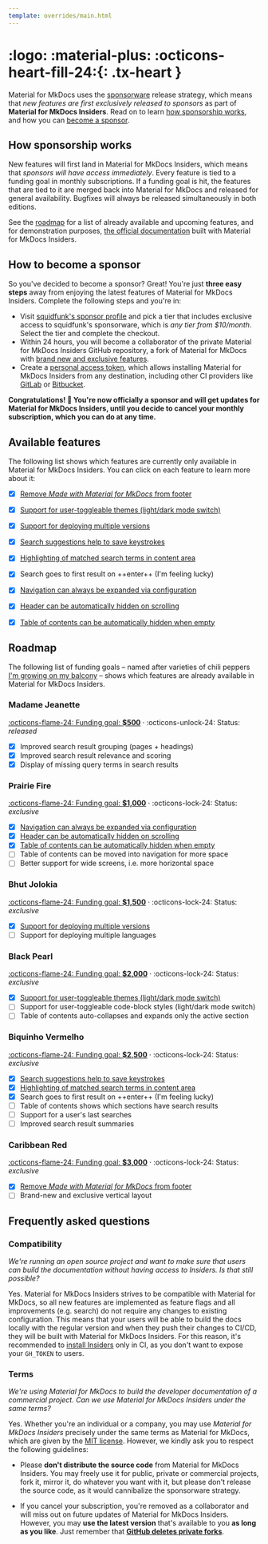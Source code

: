 ```yaml
---
template: overrides/main.html
---
```


# <span hidden>Insiders</span> :logo: :material-plus: :octicons-heart-fill-24:{: .tx-heart }

Material for MkDocs uses the [sponsorware][1] release strategy, which means
that _new features are first exclusively released to sponsors_ as part of
__Material for MkDocs Insiders__. Read on to learn [how sponsorship works][2],
and how you can [become a sponsor][3].

  [1]: https://github.com/sponsorware/docs
  [2]: #how-sponsorship-works
  [3]: #how-to-become-a-sponsor

## How sponsorship works

New features will first land in Material for MkDocs Insiders, which means that
_sponsors will have access immediately_. Every feature is tied to a funding
goal in monthly subscriptions. If a funding goal is hit, the features that are
tied to it are merged back into Material for MkDocs and released for general
availability. Bugfixes will always be released simultaneously in both editions.

See the [roadmap][4] for a list of already available and upcoming features, and
for demonstration purposes, [the official documentation][5] built with Material
for MkDocs Insiders.

  [4]: #roadmap
  [5]: https://squidfunk.github.io/mkdocs-material-insiders/

## How to become a sponsor

So you've decided to become a sponsor? Great! You're just __three easy steps__
away from enjoying the latest features of Material for MkDocs Insiders.
Complete the following steps and you're in:

- Visit [squidfunk's sponsor profile][6] and pick a tier that includes exclusive
  access to squidfunk's sponsorware, which is _any tier from $10/month_. Select
  the tier and complete the checkout.
- Within 24 hours, you will become a collaborator of the private Material for
  MkDocs Insiders GitHub repository, a fork of Material for MkDocs with
  [brand new and exclusive features][7].
- Create a [personal access token][8], which allows installing Material for
  MkDocs Insiders from any destination, including other CI providers like
  [GitLab][9] or [Bitbucket][10].

__Congratulations! :partying_face: You're now officially a sponsor and will
get updates for Material for MkDocs Insiders, until you decide to cancel your
monthly subscription, which you can do at any time.__

  [6]: https://github.com/sponsors/squidfunk
  [7]: #available-features
  [8]: https://docs.github.com/en/github/authenticating-to-github/creating-a-personal-access-token
  [9]: https://gitlab.com
  [10]: https://bitbucket.org

## Available features

The following list shows which features are currently only available in Material
for MkDocs Insiders. You can click on each feature to learn more about it:

- [x] [Remove _Made with Material for MkDocs_ from footer][11]
- [x] [Support for user-toggleable themes (light/dark mode switch)][12]
- [x] [Support for deploying multiple versions][13]
- [x] [Search suggestions help to save keystrokes][14]
- [x] [Highlighting of matched search terms in content area][15]
- [x] Search goes to first result on ++enter++ (I'm feeling lucky)
- [x] [Navigation can always be expanded via configuration][16]
- [x] [Header can be automatically hidden on scrolling][17]
- [x] [Table of contents can be automatically hidden when empty][18]

  [11]: setup/setting-up-the-footer.md#remove-generator
  [12]: setup/changing-the-colors.md#color-palette-toggle
  [13]: setup/setting-up-versioning.md#versioning
  [14]: setup/setting-up-site-search.md#search-suggestions
  [15]: setup/setting-up-site-search.md#search-highlighting
  [16]: setup/setting-up-navigation.md#navigation-expansion
  [17]: setup/setting-up-the-header.md#automatic-hiding
  [18]: setup/setting-up-navigation.md#automatic-hiding

## Roadmap

The following list of funding goals – named after varieties of chili peppers 
[I'm growing on my balcony][19] – shows which features are already available
in Material for MkDocs Insiders.

  [19]: https://www.instagram.com/squidfunk/

### Madame Jeanette

[:octicons-flame-24: Funding goal: __$500__][6] ·
:octicons-unlock-24: Status: _released_

- [x] Improved search result grouping (pages + headings)
- [x] Improved search result relevance and scoring
- [x] Display of missing query terms in search results

### Prairie Fire

[:octicons-flame-24: Funding goal: __$1,000__][6] ·
:octicons-lock-24: Status: _exclusive_

- [x] [Navigation can always be expanded via configuration][16]
- [x] [Header can be automatically hidden on scrolling][17]
- [x] [Table of contents can be automatically hidden when empty][18]
- [ ] Table of contents can be moved into navigation for more space
- [ ] Better support for wide screens, i.e. more horizontal space

### Bhut Jolokia

[:octicons-flame-24: Funding goal: __$1,500__][6] ·
:octicons-lock-24: Status: _exclusive_

- [x] [Support for deploying multiple versions][13]
- [ ] Support for deploying multiple languages

### Black Pearl

[:octicons-flame-24: Funding goal: __$2,000__][6] ·
:octicons-lock-24: Status: _exclusive_

- [x] [Support for user-toggleable themes (light/dark mode switch)][12]
- [ ] Support for user-toggleable code-block styles (light/dark mode switch)
- [ ] Table of contents auto-collapses and expands only the active section

### Biquinho Vermelho

[:octicons-flame-24: Funding goal: __$2,500__][6] ·
:octicons-lock-24: Status: _exclusive_

- [x] [Search suggestions help to save keystrokes][14]
- [x] [Highlighting of matched search terms in content area][15]
- [x] Search goes to first result on ++enter++ (I'm feeling lucky)
- [ ] Table of contents shows which sections have search results
- [ ] Support for a user's last searches
- [ ] Improved search result summaries

### Caribbean Red

[:octicons-flame-24: Funding goal: __$3,000__][6] ·
:octicons-lock-24: Status: _exclusive_

- [x] [Remove _Made with Material for MkDocs_ from footer][11]
- [ ] Brand-new and exclusive vertical layout

## Frequently asked questions

### Compatibility

_We're running an open source project and want to make sure that users can build
the documentation without having access to Insiders. Is that still possible?_

Yes. Material for MkDocs Insiders strives to be compatible with Material for
MkDocs, so all new features are implemented as feature flags and all
improvements (e.g. search) do not require any changes to existing configuration.
This means that your users will be able to build the docs locally with the
regular version and when they push their changes to CI/CD, they will be built
with Material for MkDocs Insiders. For this reason, it's recommended to
[install Insiders][20] only in CI, as you don't want to expose your `GH_TOKEN`
to users.

  [20]: publishing-your-site.md#github-pages

### Terms

_We're using Material for MkDocs to build the developer documentation of a
commercial project. Can we use Material for MkDocs Insiders under the same
terms?_

Yes. Whether you're an individual or a company, you may use _Material for MkDocs
Insiders_ precisely under the same terms as Material for MkDocs, which are given
by the [MIT license][21]. However, we kindly ask you to respect the following
guidelines:

- Please __don't distribute the source code__ from Material for MkDocs Insiders.
  You may freely use it for public, private or commercial projects, fork it,
  mirror it, do whatever you want with it, but please don't release the source
  code, as it would cannibalize the sponsorware strategy.

- If you cancel your subscription, you're removed as a collaborator and will
  miss out on future updates of Material for MkDocs Insiders. However, you may
  __use the latest version__ that's available to you __as long as you like__.
  Just remember that __[GitHub deletes private forks][22]__.

  [21]: license.md
  [22]: https://docs.github.com/en/github/setting-up-and-managing-your-github-user-account/removing-a-collaborator-from-a-personal-repository
